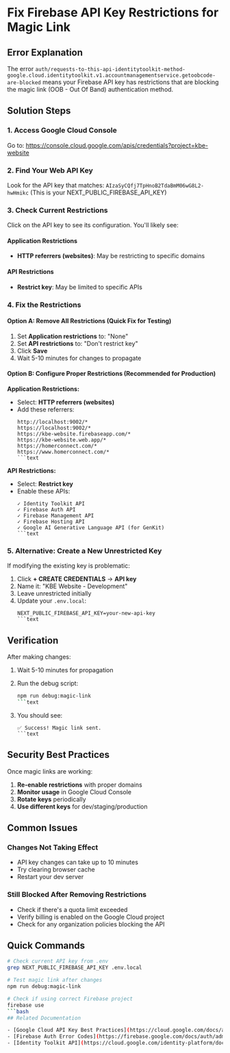 # Fix Firebase API Key Restrictions for Magic Link

## Error Explanation

The error `auth/requests-to-this-api-identitytoolkit-method-google.cloud.identitytoolkit.v1.accountmanagementservice.getoobcode-are-blocked` means your Firebase API key has restrictions that are blocking the magic link (OOB - Out Of Band) authentication method.

## Solution Steps

### 1. Access Google Cloud Console

Go to: <https://console.cloud.google.com/apis/credentials?project=kbe-website>

### 2. Find Your Web API Key

Look for the API key that matches: `AIzaSyCQfj7TpHnoB2TdaBmM06wG8L2-hwHmikc`
(This is your NEXT_PUBLIC_FIREBASE_API_KEY)

### 3. Check Current Restrictions

Click on the API key to see its configuration. You'll likely see:

#### Application Restrictions

- **HTTP referrers (websites)**: May be restricting to specific domains

#### API Restrictions

- **Restrict key**: May be limited to specific APIs

### 4. Fix the Restrictions

#### Option A: Remove All Restrictions (Quick Fix for Testing)

1. Set **Application restrictions** to: "None"
2. Set **API restrictions** to: "Don't restrict key"
3. Click **Save**
4. Wait 5-10 minutes for changes to propagate

#### Option B: Configure Proper Restrictions (Recommended for Production)

**Application Restrictions:**

- Select: **HTTP referrers (websites)**
- Add these referrers:
  ```text
  http://localhost:9002/*
  https://localhost:9002/*
  https://kbe-website.firebaseapp.com/*
  https://kbe-website.web.app/*
  https://homerconnect.com/*
  https://www.homerconnect.com/*
  ```text

**API Restrictions:**

- Select: **Restrict key**
- Enable these APIs:
  ```text
  ✓ Identity Toolkit API
  ✓ Firebase Auth API
  ✓ Firebase Management API
  ✓ Firebase Hosting API
  ✓ Google AI Generative Language API (for GenKit)
  ```text

### 5. Alternative: Create a New Unrestricted Key

If modifying the existing key is problematic:

1. Click **+ CREATE CREDENTIALS** → **API key**
2. Name it: "KBE Website - Development"
3. Leave unrestricted initially
4. Update your `.env.local`:
   ```text
   NEXT_PUBLIC_FIREBASE_API_KEY=your-new-api-key
   ```text

## Verification

After making changes:

1. Wait 5-10 minutes for propagation
2. Run the debug script:

   ```bash
   npm run debug:magic-link
   ```text

3. You should see:
   ```text
   ✅ Success! Magic link sent.
   ```text

## Security Best Practices

Once magic links are working:

1. **Re-enable restrictions** with proper domains
2. **Monitor usage** in Google Cloud Console
3. **Rotate keys** periodically
4. **Use different keys** for dev/staging/production

## Common Issues

### Changes Not Taking Effect

- API key changes can take up to 10 minutes
- Try clearing browser cache
- Restart your dev server

### Still Blocked After Removing Restrictions

- Check if there's a quota limit exceeded
- Verify billing is enabled on the Google Cloud project
- Check for any organization policies blocking the API

## Quick Commands

```bash
# Check current API key from .env
grep NEXT_PUBLIC_FIREBASE_API_KEY .env.local

# Test magic link after changes
npm run debug:magic-link

# Check if using correct Firebase project
firebase use
```bash
## Related Documentation

- [Google Cloud API Key Best Practices](https://cloud.google.com/docs/authentication/api-keys)
- [Firebase Auth Error Codes](https://firebase.google.com/docs/auth/admin/errors)
- [Identity Toolkit API](https://cloud.google.com/identity-platform/docs/reference/rest)
